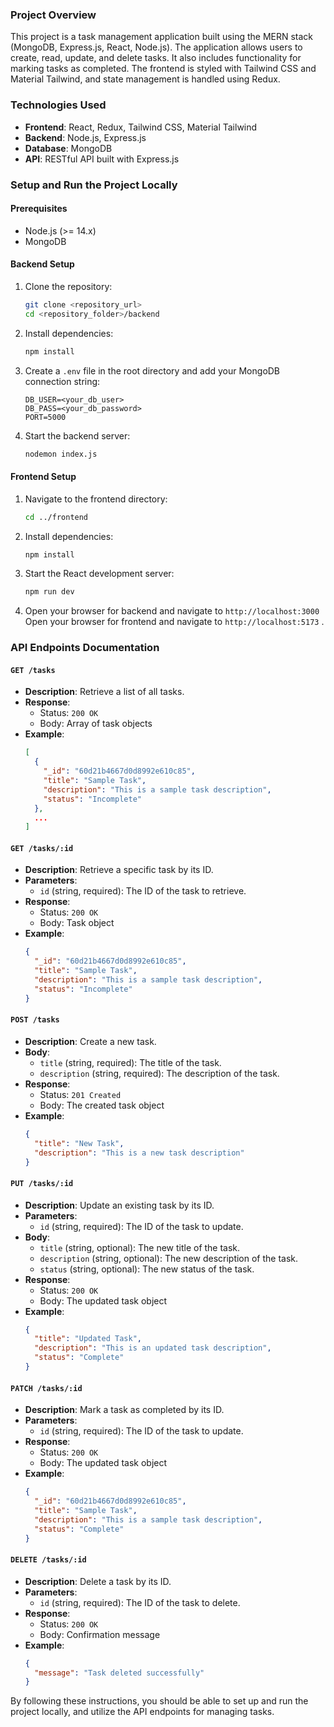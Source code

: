 ### Project Overview

This project is a task management application built using the MERN stack (MongoDB, Express.js, React, Node.js). The application allows users to create, read, update, and delete tasks. It also includes functionality for marking tasks as completed. The frontend is styled with Tailwind CSS and Material Tailwind, and state management is handled using Redux.

### Technologies Used
- **Frontend**: React, Redux, Tailwind CSS, Material Tailwind
- **Backend**: Node.js, Express.js
- **Database**: MongoDB
- **API**: RESTful API built with Express.js

### Setup and Run the Project Locally

#### Prerequisites
- Node.js (>= 14.x)
- MongoDB

#### Backend Setup
1. Clone the repository:
   ```sh
   git clone <repository_url>
   cd <repository_folder>/backend
   ```

2. Install dependencies:
   ```sh
   npm install
   ```

3. Create a `.env` file in the root directory and add your MongoDB connection string:
   ```env
   DB_USER=<your_db_user>
   DB_PASS=<your_db_password>
   PORT=5000
   ```

4. Start the backend server:
   ```sh
   nodemon index.js
   ```

#### Frontend Setup
1. Navigate to the frontend directory:
   ```sh
   cd ../frontend
   ```

2. Install dependencies:
   ```sh
   npm install
   ```

3. Start the React development server:
   ```sh
   npm run dev
   ```

4. Open your browser for backend and navigate to `http://localhost:3000`
Open your browser for frontend and navigate to `http://localhost:5173`
.

### API Endpoints Documentation

#### `GET /tasks`
- **Description**: Retrieve a list of all tasks.
- **Response**: 
  - Status: `200 OK`
  - Body: Array of task objects
- **Example**:
  ```json
  [
    {
      "_id": "60d21b4667d0d8992e610c85",
      "title": "Sample Task",
      "description": "This is a sample task description",
      "status": "Incomplete"
    },
    ...
  ]
  ```

#### `GET /tasks/:id`
- **Description**: Retrieve a specific task by its ID.
- **Parameters**: 
  - `id` (string, required): The ID of the task to retrieve.
- **Response**:
  - Status: `200 OK`
  - Body: Task object
- **Example**:
  ```json
  {
    "_id": "60d21b4667d0d8992e610c85",
    "title": "Sample Task",
    "description": "This is a sample task description",
    "status": "Incomplete"
  }
  ```

#### `POST /tasks`
- **Description**: Create a new task.
- **Body**:
  - `title` (string, required): The title of the task.
  - `description` (string, required): The description of the task.
- **Response**:
  - Status: `201 Created`
  - Body: The created task object
- **Example**:
  ```json
  {
    "title": "New Task",
    "description": "This is a new task description"
  }
  ```

#### `PUT /tasks/:id`
- **Description**: Update an existing task by its ID.
- **Parameters**:
  - `id` (string, required): The ID of the task to update.
- **Body**:
  - `title` (string, optional): The new title of the task.
  - `description` (string, optional): The new description of the task.
  - `status` (string, optional): The new status of the task.
- **Response**:
  - Status: `200 OK`
  - Body: The updated task object
- **Example**:
  ```json
  {
    "title": "Updated Task",
    "description": "This is an updated task description",
    "status": "Complete"
  }
  ```

#### `PATCH /tasks/:id`
- **Description**: Mark a task as completed by its ID.
- **Parameters**:
  - `id` (string, required): The ID of the task to update.
- **Response**:
  - Status: `200 OK`
  - Body: The updated task object
- **Example**:
  ```json
  {
    "_id": "60d21b4667d0d8992e610c85",
    "title": "Sample Task",
    "description": "This is a sample task description",
    "status": "Complete"
  }
  ```

#### `DELETE /tasks/:id`
- **Description**: Delete a task by its ID.
- **Parameters**:
  - `id` (string, required): The ID of the task to delete.
- **Response**:
  - Status: `200 OK`
  - Body: Confirmation message
- **Example**:
  ```json
  {
    "message": "Task deleted successfully"
  }
  ```

By following these instructions, you should be able to set up and run the project locally, and utilize the API endpoints for managing tasks.